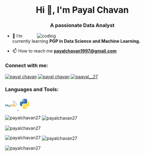 <h1 align="center">Hi 👋, I'm Payal Chavan</h1>
<h3 align="center">A passionate Data Analyst</h3>

<img align="right" alt="coding" width="400" src="https://miro.medium.com/v2/resize:fit:1358/1*K56rJqTDTGr4-J5F4qpwEQ.gif">

- 🌱 I’m currently learning **PGP in Data Science and Machine Learning.**

- 📫 How to reach me **payalchavan1997@gmail.com**

<h3 align="left">Connect with me:</h3>
<p align="left">
<a href="https://linkedin.com/in/payal chavan" target="blank"><img align="center" src="https://raw.githubusercontent.com/rahuldkjain/github-profile-readme-generator/master/src/images/icons/Social/linked-in-alt.svg" alt="payal chavan" height="30" width="40" /></a>
<a href="https://fb.com/payal chavan" target="blank"><img align="center" src="https://raw.githubusercontent.com/rahuldkjain/github-profile-readme-generator/master/src/images/icons/Social/facebook.svg" alt="payal chavan" height="30" width="40" /></a>
<a href="https://instagram.com/paayal__27" target="blank"><img align="center" src="https://raw.githubusercontent.com/rahuldkjain/github-profile-readme-generator/master/src/images/icons/Social/instagram.svg" alt="paayal__27" height="30" width="40" /></a>
</p>

<h3 align="left">Languages and Tools:</h3>
<p align="left"> <a href="https://www.mysql.com/" target="_blank" rel="noreferrer"> <img src="https://raw.githubusercontent.com/devicons/devicon/master/icons/mysql/mysql-original-wordmark.svg" alt="mysql" width="40" height="40"/> </a> <a href="https://www.python.org" target="_blank" rel="noreferrer"> <img src="https://raw.githubusercontent.com/devicons/devicon/master/icons/python/python-original.svg" alt="python" width="40" height="40"/> </a> </p>

<p><img align="left" src="https://github-readme-stats.vercel.app/api/top-langs?username=payalchavan27&show_icons=true&locale=en&layout=compact" alt="payalchavan27" /></p>

<p>&nbsp;<img align="center" src="https://github-readme-stats.vercel.app/api?username=payalchavan27&show_icons=true&locale=en" alt="payalchavan27" /></p>

<p><img align="center" src="https://github-readme-streak-stats.herokuapp.com/?user=payalchavan27&" alt="payalchavan27" /></p>


<p><img align="left" src="https://github-readme-stats.vercel.app/api/top-langs?username=payalchavan27&show_icons=true&locale=en&layout=compact" alt="payalchavan27" /></p>

<p>&nbsp;<img align="center" src="https://github-readme-stats.vercel.app/api?username=payalchavan27&show_icons=true&locale=en" alt="payalchavan27" /></p>

<p><img align="center" src="https://github-readme-streak-stats.herokuapp.com/?user=payalchavan27&" alt="payalchavan27" /></p>
